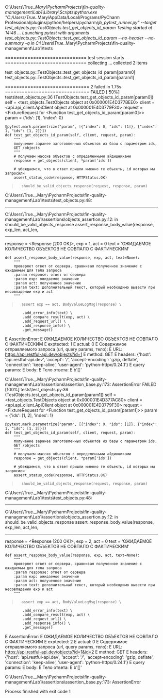 C:\Users\True._.Mary\PycharmProjects\fin-quality-management\Lab1\Library\Scripts\python.exe "C:/Users/True._.Mary/AppData/Local/Programs/PyCharm Professional/plugins/python/helpers/pycharm/_jb_pytest_runner.py" --target test_objects.py::TestObjects.test_get_objects_id_param 
Testing started at 14:46 ...
Launching pytest with arguments test_objects.py::TestObjects::test_get_objects_id_param --no-header --no-summary -q in C:\Users\True._.Mary\PycharmProjects\fin-quality-management\Lab1\tests

============================= test session starts =============================
collecting ... collected 2 items

test_objects.py::TestObjects::test_get_objects_id_param[param0] 
test_objects.py::TestObjects::test_get_objects_id_param[param1] 

============================== 2 failed in 1.75s ==============================
FAILED   [ 50%]
tests\test_objects.py:36 (TestObjects.test_get_objects_id_param[param0])
self = <test_objects.TestObjects object at 0x000001E4D377BEE0>
client = <api.api_client.ApiClient object at 0x000001E4D3779F30>
request = <FixtureRequest for <Function test_get_objects_id_param[param0]>>
param = {'ids': [1], 'index': 0}

    @pytest.mark.parametrize("param", [{"index": 0, "ids": [1]}, {"index": 1, "ids": [1, 2]}])
    def test_get_objects_id_param(self, client, request, param):
        """
        получение заранее заготовленных объектов из базы с параметром ids,
        GET /objects
        """
        # получаем массив объектов с определенными айдишниками
        response = get_objects(client, *param['ids'])
    
        # убеждаемся, что в ответ пришли именно те объекты, id которых мы запросили
        assert_status_code(response, HTTPStatus.OK)
>       should_be_valid_objects_response(request, response, param)

C:\Users\True._.Mary\PycharmProjects\fin-quality-management\Lab1\tests\test_objects.py:48: 
_ _ _ _ _ _ _ _ _ _ _ _ _ _ _ _ _ _ _ _ _ _ _ _ _ _ _ _ _ _ _ _ _ _ _ _ _ _ _ _
C:\Users\True._.Mary\PycharmProjects\fin-quality-management\Lab1\assertions\objects_assertion.py:12: in should_be_valid_objects_response
    assert_response_body_value(response, exp_len, act_len,
_ _ _ _ _ _ _ _ _ _ _ _ _ _ _ _ _ _ _ _ _ _ _ _ _ _ _ _ _ _ _ _ _ _ _ _ _ _ _ _

response = <Response [200 OK]>, exp = 1, act = 0
text = 'ОЖИДАЕМОЕ КОЛИЧЕСТВО ОБЪЕКТОВ НЕ СОВПАЛО С ФАКТИЧЕСКИМ'

    def assert_response_body_value(response, exp, act, text=None):
        """
        проверяет ответ от сервера, сравнивая полученное значение с ожидаемым для тела запроса
        :param response: ответ от сервера
        :param exp: ожидаемое значение
        :param act: полученное значение
        :param text: дополнительный текст, который необходимо вывести при несовпадении exp и act
        """
>       assert exp == act, BodyValueLogMsg(response) \
            .add_error_info(text) \
            .add_compare_result(exp, act) \
            .add_request_url() \
            .add_response_info() \
            .get_message()
E       AssertionError: 
E       ОЖИДАЕМОЕ КОЛИЧЕСТВО ОБЪЕКТОВ НЕ СОВПАЛО С ФАКТИЧЕСКИМ
E       	exptected: 1
E       	actual: 0
E       Содержимое отправляемого запроса (url, query params, тело):
E       	URL: https://api.restful-api.dev/objects?id=1
E       	method: GET
E       	headers: {'host': 'api.restful-api.dev', 'accept': '*/*', 'accept-encoding': 'gzip, deflate', 'connection': 'keep-alive', 'user-agent': 'python-httpx/0.24.1'}
E       	query params:
E       	body:
E       Тело ответа:
E       	b'[]'

C:\Users\True._.Mary\PycharmProjects\fin-quality-management\Lab1\assertions\assertion_base.py:173: AssertionError
FAILED   [100%]
tests\test_objects.py:36 (TestObjects.test_get_objects_id_param[param1])
self = <test_objects.TestObjects object at 0x000001E4D377AC80>
client = <api.api_client.ApiClient object at 0x000001E4D3779F30>
request = <FixtureRequest for <Function test_get_objects_id_param[param1]>>
param = {'ids': [1, 2], 'index': 1}

    @pytest.mark.parametrize("param", [{"index": 0, "ids": [1]}, {"index": 1, "ids": [1, 2]}])
    def test_get_objects_id_param(self, client, request, param):
        """
        получение заранее заготовленных объектов из базы с параметром ids,
        GET /objects
        """
        # получаем массив объектов с определенными айдишниками
        response = get_objects(client, *param['ids'])
    
        # убеждаемся, что в ответ пришли именно те объекты, id которых мы запросили
        assert_status_code(response, HTTPStatus.OK)
>       should_be_valid_objects_response(request, response, param)

C:\Users\True._.Mary\PycharmProjects\fin-quality-management\Lab1\tests\test_objects.py:48: 
_ _ _ _ _ _ _ _ _ _ _ _ _ _ _ _ _ _ _ _ _ _ _ _ _ _ _ _ _ _ _ _ _ _ _ _ _ _ _ _
C:\Users\True._.Mary\PycharmProjects\fin-quality-management\Lab1\assertions\objects_assertion.py:12: in should_be_valid_objects_response
    assert_response_body_value(response, exp_len, act_len,
_ _ _ _ _ _ _ _ _ _ _ _ _ _ _ _ _ _ _ _ _ _ _ _ _ _ _ _ _ _ _ _ _ _ _ _ _ _ _ _

response = <Response [200 OK]>, exp = 2, act = 0
text = 'ОЖИДАЕМОЕ КОЛИЧЕСТВО ОБЪЕКТОВ НЕ СОВПАЛО С ФАКТИЧЕСКИМ'

    def assert_response_body_value(response, exp, act, text=None):
        """
        проверяет ответ от сервера, сравнивая полученное значение с ожидаемым для тела запроса
        :param response: ответ от сервера
        :param exp: ожидаемое значение
        :param act: полученное значение
        :param text: дополнительный текст, который необходимо вывести при несовпадении exp и act
        """
>       assert exp == act, BodyValueLogMsg(response) \
            .add_error_info(text) \
            .add_compare_result(exp, act) \
            .add_request_url() \
            .add_response_info() \
            .get_message()
E       AssertionError: 
E       ОЖИДАЕМОЕ КОЛИЧЕСТВО ОБЪЕКТОВ НЕ СОВПАЛО С ФАКТИЧЕСКИМ
E       	exptected: 2
E       	actual: 0
E       Содержимое отправляемого запроса (url, query params, тело):
E       	URL: https://api.restful-api.dev/objects?id=1&id=2
E       	method: GET
E       	headers: {'host': 'api.restful-api.dev', 'accept': '*/*', 'accept-encoding': 'gzip, deflate', 'connection': 'keep-alive', 'user-agent': 'python-httpx/0.24.1'}
E       	query params:
E       	body:
E       Тело ответа:
E       	b'[]'

C:\Users\True._.Mary\PycharmProjects\fin-quality-management\Lab1\assertions\assertion_base.py:173: AssertionError

Process finished with exit code 1
